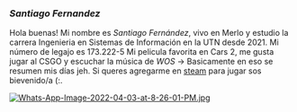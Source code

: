 ### ***Santiago Fernandez***
Hola buenas! Mi nombre es *Santiago Fernández*, vivo en Merlo y estudio la carrera Ingenieria en Sistemas de Información en la UTN desde 2021. Mi número de legajo es 173.222-5
Mi pelicula favorita en Cars 2, me gusta jugar al CSGO  y escuchar la música de *WOS* -> Basicamente en eso se resumen mis días jeh. Si queres agregarme en [steam](https://steamcommunity.com/profiles/76561199032614379)
para jugar sos bievenido/a (:.

[![Whats-App-Image-2022-04-03-at-8-26-01-PM.jpg](https://i.postimg.cc/PJ4jvsQf/Whats-App-Image-2022-04-03-at-8-26-01-PM.jpg)](https://postimg.cc/kRBZLHHL)
